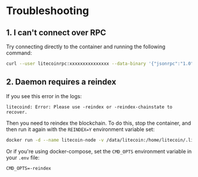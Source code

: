 # Troubleshooting

## 1. I can't connect over RPC

Try connecting directly to the container and running the following command:

```bash
curl --user litecoinrpc:xxxxxxxxxxxxxxx --data-binary '{"jsonrpc":"1.0","id":"curltext","method":"getinfo","params":[]}' -H 'content-type:text/plain;' http://127.0.0.1:9332
```

## 2. Daemon requires a reindex

If you see this error in the logs:

```
litecoind: Error: Please use -reindex or -reindex-chainstate to recover.
```

Then you need to reindex the blockchain. To do this, stop the container, and then run it again with the `REINDEX=Y` environment variable set:

```bash
docker run -d --name litecoin-node -v /data/litecoin:/home/litecoin/.litecoin -p 9332:9332 -p 9333:9333 --restart always -e "CMD_OPTS=-reindex" ghcr.io/xorde-labs/docker-litecoin-node:latest
```

Or if you're using docker-compose, set the `CMD_OPTS` environment variable in your `.env` file:

```dotenv
CMD_OPTS=-reindex
```
